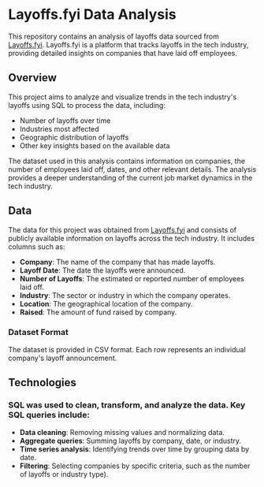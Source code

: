 # Layoffs.fyi Data Analysis

This repository contains an analysis of layoffs data sourced from [Layoffs.fyi](https://layoffs.fyi/). Layoffs.fyi is a platform that tracks layoffs in the tech industry, providing detailed insights on companies that have laid off employees.

## Overview

This project aims to analyze and visualize trends in the tech industry's layoffs using SQL to process the data, including:

- Number of layoffs over time
- Industries most affected
- Geographic distribution of layoffs
- Other key insights based on the available data

The dataset used in this analysis contains information on companies, the number of employees laid off, dates, and other relevant details. The analysis provides a deeper understanding of the current job market dynamics in the tech industry.

## Data

The data for this project was obtained from [Layoffs.fyi](https://layoffs.fyi/) and consists of publicly available information on layoffs across the tech industry. It includes columns such as:

- **Company**: The name of the company that has made layoffs.
- **Layoff Date**: The date the layoffs were announced.
- **Number of Layoffs**: The estimated or reported number of employees laid off.
- **Industry**: The sector or industry in which the company operates.
- **Location**: The geographical location of the company.
- **Raised**: The amount of fund raised by company.

### Dataset Format

The dataset is provided in CSV format. Each row represents an individual company's layoff announcement.

## Technologies

### SQL was used to clean, transform, and analyze the data. Key SQL queries include:

- **Data cleaning**: Removing missing values and normalizing data.
- **Aggregate queries**: Summing layoffs by company, date, or industry.
- **Time series analysis**: Identifying trends over time by grouping data by date.
- **Filtering**: Selecting companies by specific criteria, such as the number of layoffs or industry type).
